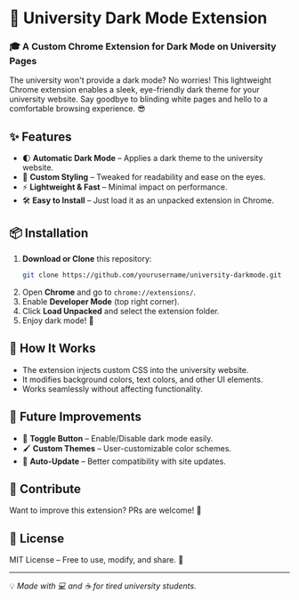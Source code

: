 # 🌙 University Dark Mode Extension

### 🎓 A Custom Chrome Extension for Dark Mode on University Pages

The university won't provide a dark mode? No worries! This lightweight Chrome extension enables a sleek, eye-friendly dark theme for your university website. Say goodbye to blinding white pages and hello to a comfortable browsing experience. 😎

## ✨ Features
- 🌓 **Automatic Dark Mode** – Applies a dark theme to the university website.
- 🎨 **Custom Styling** – Tweaked for readability and ease on the eyes.
- ⚡ **Lightweight & Fast** – Minimal impact on performance.
- 🛠️ **Easy to Install** – Just load it as an unpacked extension in Chrome.

## 📦 Installation
1. **Download or Clone** this repository:
   ```sh
   git clone https://github.com/yourusername/university-darkmode.git
   ```
2. Open **Chrome** and go to `chrome://extensions/`.
3. Enable **Developer Mode** (top right corner).
4. Click **Load Unpacked** and select the extension folder.
5. Enjoy dark mode! 🌚

## 🔧 How It Works
- The extension injects custom CSS into the university website.
- It modifies background colors, text colors, and other UI elements.
- Works seamlessly without affecting functionality.

## 🚀 Future Improvements
- 🌈 **Toggle Button** – Enable/Disable dark mode easily.
- 🖌 **Custom Themes** – User-customizable color schemes.
- 🔄 **Auto-Update** – Better compatibility with site updates.

## 🤝 Contribute
Want to improve this extension? PRs are welcome! 🎉

## 📜 License
MIT License – Free to use, modify, and share. 💙

---
💡 _Made with 💻 and ☕ for tired university students._
